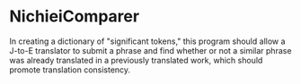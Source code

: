 # NichieiComparer
In creating a dictionary of "significant tokens," this program should allow a J-to-E translator to submit a phrase and find whether or not a similar phrase was already translated in a previously translated work, which should promote translation consistency.
